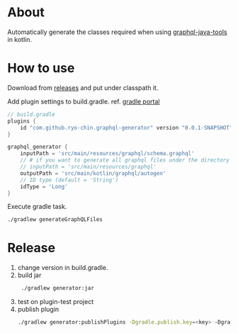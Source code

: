 # About
Automatically generate the classes required when using [graphql-java-tools](https://github.com/graphql-java-kickstart/graphql-java-tools) in kotlin.

# How to use
Download from [releases](https://github.com/ryo-chin/graphql-generator/releases) and put under classpath it.

Add plugin settings to build.gradle. ref. [gradle portal](https://plugins.gradle.org/plugin/com.github.ryo-chin.graphql-generator)
```groovy
// build.gradle
plugins {
    id "com.github.ryo-chin.graphql-generator" version "0.0.1-SNAPSHOT"
}

graphql_generator {
    inputPath = 'src/main/resources/graphql/schema.graphql' 
    // # if you want to generate all graphql files under the directory 
    // inputPath = 'src/main/resources/graphql'
    outputPath = 'src/main/kotlin/graphql/autogen'
    // ID type (default = 'String')
    idType = 'Long'
}
```
Execute gradle task.
```bash
./gradlew generateGraphQLFiles
```

# Release
1. change version in build.gradle.
2. build jar
	```bash
	 ./gradlew generator:jar
	```
3. test on plugin-test project 
4. publish plugin
	```bash
	./gradlew generator:publishPlugins -Dgradle.publish.key=<key> -Dgradle.publish.secret=<secret>
	```
